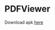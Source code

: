 # PDFViewer

Download apk [here](https://github.com/shashank1800/PDFViewer/raw/master/app/release/app-release.apk)
